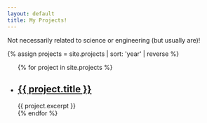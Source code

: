 ```yaml
---
layout: default
title: My Projects!
---
```


Not necessarily related to science or engineering (but usually are)!

{% assign projects = site.projects | sort: 'year' | reverse %}

<div class="project-container" id="project-list">
	<ul>
		{% for project in site.projects %}
			<li>
				<h2>
					<a href="{{ project.url }}">
						{{ project.title }}
					</a>
				</h2>
				{{ project.excerpt }}
			</li>
		{% endfor %}
	</ul>
</div>

